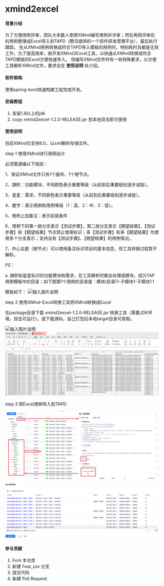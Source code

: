 # xmind2excel

#### 背景介绍
为了方便用例评审，团队大多数人使用XMind编写用例并评审；然后再把评审后的用例整理成Excel导入到TAPD（腾讯提供的一个软件研发管理平台），最后执行跟踪。
在从XMind用例转换成符合TAPD导入模板的用例时，特别耗时且都是无效工作，为了提高效率，故开发XMind2Excel工具，以快速从XMind转换成符合TAPD模板的Excel方便快速导入。
但编写XMind文件时有一些特殊要求，以方便工具解析XMind文件，要求会在 **使用说明** 处介绍。

#### 软件架构
使用spring-boot快速构建工程完成开发。


#### 安装教程

1.  安装1.8以上的jdk
2.  copy xmind2excel-1.2.0-RELEASE.jar 到本地双击即可使用

#### 使用说明
目前XMind仅支持8.0，以xml解析存储文件。

step 1 使用XMind进行用例设计

必须需遵循以下规则：

1、保证XMind文件只有1个画布、1个根节点。

2、旗帜：功能模块，不同颜色表示重要等级（从前到后重要级别逐步减低）。

3、星星：需求，不同颜色表示重要等级（从前到后重要级别逐步减低）。

4、数字：表示用例和用例等级（1：高、2：中、3：低）。

5、用例上加备注：表示前提条件

6、用例下的第一层分支表示【测试步骤】，第二层分支表示【期望结果】，【测试步骤】和【期望结果】节点禁止使用标识；多【测试步骤】和多【期望结果】均使用多个分支表示；支持没有【测试步骤】、【期望结果】的用例情况。

7、中心主题（根节点）可以使用备注标识项目的基本信息，但工具转换过程暂不解析。

PS：

a. 旗帜和星星标识的功能模块和需求，在工具解析时都会处理成模块，成为TAP用例模板中的目录；如下图第1个用例的目录是：模块(目录)1-子模块1-子模块1.1


模板如下：
![输入图片说明](https://images.gitee.com/uploads/images/2021/0517/135149_e9fe359a_9109521.png "1.png")


step 2 使用XMind-Excel转换工具把XMind转换成Excel

在package目录下载 xmind2excel-1.2.0-RELEASE.jar 转换工具（需要JDK环境，双击可运行）。或下载源码，自己打包后本地target目录可获取。

![输入图片说明](https://images.gitee.com/uploads/images/2021/0517/140141_59a3a301_9109521.png "2.png")
![输入图片说明](package/images/3.png)


step 3 把Excel用例导入到TAPD

![输入图片说明](package/images/4.png)
![输入图片说明](package/images/5.png)


#### 参与贡献

1.  Fork 本仓库
2.  新建 Feat_xxx 分支
3.  提交代码
4.  新建 Pull Request
